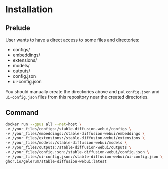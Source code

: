 # Installation

## Prelude
User wants to have a direct access to some files and directories:
- configs/
- embeddings/
- extensions/
- models/
- outputs/
- config.json
- ui-config.json

You should manually create the directories above and put `config.json` and `ui-config.json` files from this repository near the created directories.

## Command
``` bash
docker run --gpus all --net=host \
-v /your_files/configs:/stable-diffusion-webui/configs \
-v /your_files/embeddings:/stable-diffusion-webui/embeddings \
-v /your_files/extensions:/stable-diffusion-webui/extensions \
-v /your_files/models:/stable-diffusion-webui/models \
-v /your_files/outputs:/stable-diffusion-webui/outputs \
-v /your_files/config.json:/stable-diffusion-webui/config.json \
-v /your_files/ui-config.json:/stable-diffusion-webui/ui-config.json \
ghcr.io/gelerum/stable-diffusion-webui:latest
```
